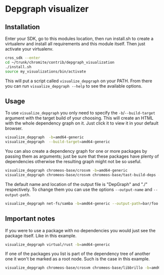 # Depgraph visualizer

## Installation
Enter your SDK, go to this modules location,
then run install.sh to create a virtualenv and install all
requirements and this module itself. Then just activate your virtualenv.

```bash
cros_sdk --enter
cd ~/trunk/chromite/contrib/depgraph_visualization
./install.sh
source my_visualizations/bin/activate
```

This will put a script called `visualize_depgraph` on your PATH. From there you
can run `visualize_depgraph --help` to see the available options.

## Usage
To use  `visualize_depgraph` you only need to specify the
`-b`/`--build-target` argument with the target build of your choosing.
This will create an HTML with the whole dependency graph on it.
Just click it to view it in your default browser.

```bash
visualize_depgraph  -b=amd64-generic
visualize_depgraph  --build-target=amd64-generic
```

You can also create a dependency graph for one or more packages by
passing them as arguments; just be sure that these packages have
plenty of dependencies otherwise the resulting graph might not be so useful.

```bash
visualize_depgraph chromeos-base/crosvm -b=amd64-generic
visualize_depgraph chromeos-base/crosvm chromeos-base/tast-build-deps -b=amd64-generic
```
The default name and location of the output file is "DepGraph" and "./"
respectively. To change them you can use the options `--output-name`
and `--output-path`.

```bash
visualize_depgraph net-fs/samba -b=amd64-generic --output-path=bar/foo --output-name=SambaGraph
```
## Important notes

If you were to use a package with no dependencies
you would just see the package itself. Like in this example.
```bash
visualize_depgraph virtual/rust -b=amd64-generic
```

If one of the packages you list is part of the dependency tree
of another one it won't be marked as a root node. Such is the case
in this example.
```bash
visualize_depgraph chromeos-base/crosvm chromeos-base/libbrillo -b=amd64-generic
```
